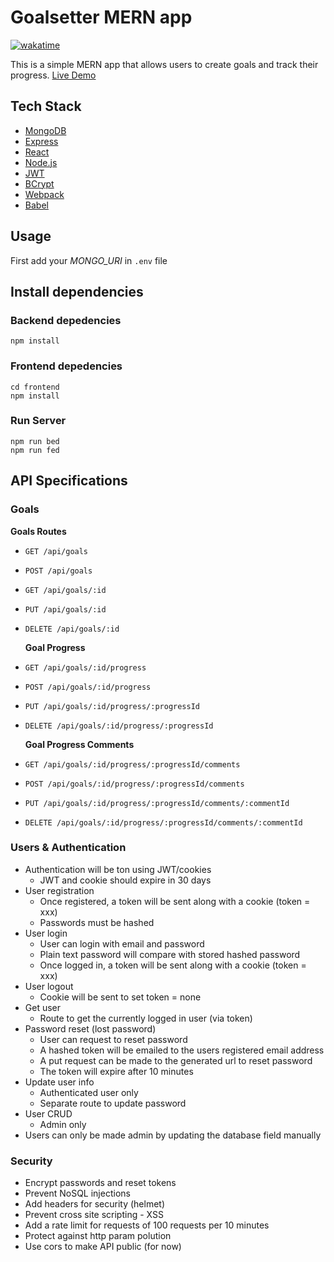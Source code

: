 # Goalsetter MERN app

[![wakatime](https://wakatime.com/badge/user/4ce09006-1b8c-491f-ace1-a70b32d5fc1c/project/bb2a11ed-9637-4b60-8185-b7d35ccad382.svg?style=for-the-badge)](https://wakatime.com/badge/user/4ce09006-1b8c-491f-ace1-a70b32d5fc1c/project/bb2a11ed-9637-4b60-8185-b7d35ccad382)

This is a simple MERN app that allows users to create goals and track their progress.
[Live Demo](https://mern-todo-sagyam.herokuapp.com/)

## Tech Stack

- [MongoDB](https://www.mongodb.com/)
- [Express](https://expressjs.com/)
- [React](https://reactjs.org/)
- [Node.js](https://nodejs.org/)
- [JWT](https://jwt.io/)
- [BCrypt](https://www.npmjs.com/package/bcrypt)
- [Webpack](https://webpack.js.org/)
- [Babel](https://babeljs.io/)

## Usage

First add your _MONGO_URI_ in `.env` file

## Install dependencies

### Backend depedencies

```
npm install
```

### Frontend depedencies

```
cd frontend
npm install
```

### Run Server

```
npm run bed
npm run fed
```

## API Specifications

### Goals

**Goals Routes**

- `GET /api/goals`
- `POST /api/goals`
- `GET /api/goals/:id`
- `PUT /api/goals/:id`
- `DELETE /api/goals/:id`

  **Goal Progress**

- `GET /api/goals/:id/progress`
- `POST /api/goals/:id/progress`
- `PUT /api/goals/:id/progress/:progressId`
- `DELETE /api/goals/:id/progress/:progressId`

  **Goal Progress Comments**

- `GET /api/goals/:id/progress/:progressId/comments`
- `POST /api/goals/:id/progress/:progressId/comments`
- `PUT /api/goals/:id/progress/:progressId/comments/:commentId`
- `DELETE /api/goals/:id/progress/:progressId/comments/:commentId`

### Users & Authentication

- Authentication will be ton using JWT/cookies
  - JWT and cookie should expire in 30 days
- User registration
  - Once registered, a token will be sent along with a cookie (token = xxx)
  - Passwords must be hashed
- User login
  - User can login with email and password
  - Plain text password will compare with stored hashed password
  - Once logged in, a token will be sent along with a cookie (token = xxx)
- User logout
  - Cookie will be sent to set token = none
- Get user
  - Route to get the currently logged in user (via token)
- Password reset (lost password)
  - User can request to reset password
  - A hashed token will be emailed to the users registered email address
  - A put request can be made to the generated url to reset password
  - The token will expire after 10 minutes
- Update user info
  - Authenticated user only
  - Separate route to update password
- User CRUD
  - Admin only
- Users can only be made admin by updating the database field manually

### Security

- Encrypt passwords and reset tokens
- Prevent NoSQL injections
- Add headers for security (helmet)
- Prevent cross site scripting - XSS
- Add a rate limit for requests of 100 requests per 10 minutes
- Protect against http param polution
- Use cors to make API public (for now)
